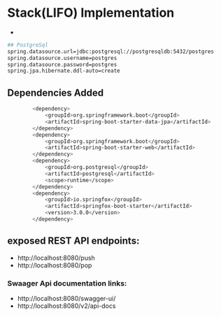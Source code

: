 # Stack(LIFO) Implementation

* 
 ```sh
 ## PostgreSql
spring.datasource.url=jdbc:postgresql://postgresqldb:5432/postgres
spring.datasource.username=postgres
spring.datasource.password=postgres
spring.jpa.hibernate.ddl-auto=create
  ```
## Dependencies Added

```sh
        <dependency>
			<groupId>org.springframework.boot</groupId>
			<artifactId>spring-boot-starter-data-jpa</artifactId>
		</dependency>
		<dependency>
			<groupId>org.springframework.boot</groupId>
			<artifactId>spring-boot-starter-web</artifactId>
		</dependency>
		<dependency>
			<groupId>org.postgresql</groupId>
			<artifactId>postgresql</artifactId>
			<scope>runtime</scope>
		</dependency>
		<dependency>
			<groupId>io.springfox</groupId>
			<artifactId>springfox-boot-starter</artifactId>
			<version>3.0.0</version>
		</dependency>
  ```
  
## exposed REST API endpoints:
- http://localhost:8080/push
- http://localhost:8080/pop
  
### Swaager Api documentation links:
- http://localhost:8080/swagger-ui/
- http://localhost:8080/v2/api-docs

